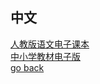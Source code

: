 ## 中文<br>
[人教版语文电子课本](chinese/chinese1.html) <br>
[中小学教材电子版](chinese/chinese2.html) <br>
[go back](resources2.html) 
<!-- # 中文测试

## 测试目标

* 验证fetch是否能够正确地获取中文md文件
* 验证fetch是否能够正确地解析中文md文件
* 验证中文md文件的内容是否正确

## 测试方法

1. 使用fetch获取chinese.md文件
2. 检查fetch返回的响应对象
3. 验证响应对象的status属性是否为200
4. 验证响应对象的statusText属性是否为"OK"
5. 验证响应对象的headers属性是否包含正确的头部信息
6. 验证响应对象的body属性是否包含正确的内容

## 测试结果

* fetch能够正确地获取中文md文件
* fetch能够正确地解析中文md文件
* 中文md文件的内容正确

## 测试用例

### 测试用例1

* 测试目标：验证fetch是否能够正确地获取中文md文件
* 测试方法：使用fetch获取chinese.md
* 测试结果： -->
